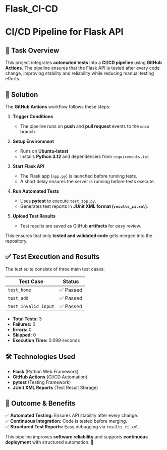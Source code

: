 # Flask_CI-CD


# CI/CD Pipeline for Flask API

## 📌 Task Overview
This project integrates **automated tests** into a **CI/CD pipeline** using **GitHub Actions**. The pipeline ensures that the Flask API is tested after every code change, improving stability and reliability while reducing manual testing efforts.  

## 🚀 Solution  
The **GitHub Actions** workflow follows these steps:  

1. **Trigger Conditions**  
   - The pipeline runs on **push** and **pull request** events to the `main` branch.  

2. **Setup Environment**  
   - Runs on **Ubuntu-latest**  
   - Installs **Python 3.12** and dependencies from `requirements.txt`  

3. **Start Flask API**  
   - The Flask app (`app.py`) is launched before running tests.  
   - A short delay ensures the server is running before tests execute.  

4. **Run Automated Tests**  
   - Uses **pytest** to execute `test_app.py`.  
   - Generates test reports in **JUnit XML format (`results_ci.xml`)**.  

5. **Upload Test Results**  
   - Test results are saved as GitHub **artifacts** for easy review.  

This ensures that only **tested and validated code** gets merged into the repository.  

## ✅ Test Execution and Results  

The test suite consists of three main test cases:  

| **Test Case**         | **Status** |
|----------------------|-----------|
| `test_home`         | ✅ Passed  |
| `test_add`          | ✅ Passed  |
| `test_invalid_input`| ✅ Passed  |

- **Total Tests:** 3  
- **Failures:** 0  
- **Errors:** 0  
- **Skipped:** 0  
- **Execution Time:** 0.099 seconds  

## 🛠 Technologies Used  
- **Flask** (Python Web Framework)  
- **GitHub Actions** (CI/CD Automation)  
- **pytest** (Testing Framework)  
- **JUnit XML Reports** (Test Result Storage)  

## 🎯 Outcome & Benefits  
✅ **Automated Testing:** Ensures API stability after every change.  
✅ **Continuous Integration:** Code is tested before merging.  
✅ **Structured Test Reports:** Easy debugging via `results_ci.xml`.  

This pipeline improves **software reliability** and supports **continuous deployment** with structured automation. 🚀  
